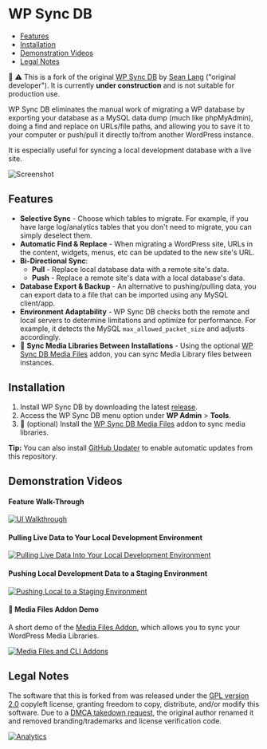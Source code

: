 # WP Sync DB

- [Features](#features)
- [Installation](#installation)
- [Demonstration Videos](#demonstration-videos)
- [Legal Notes](#legal-notes)

:construction: :warning: This is a fork of the original [WP Sync DB](https://github.com/wp-sync-db/wp-sync-db) by [Sean Lang](http://slang.cx) ("original developer"). It is currently **under construction** and is not suitable for production use.

WP Sync DB eliminates the manual work of migrating a WP database by exporting your database as a MySQL data dump (much like phpMyAdmin), doing a find and replace on URLs/file paths, and allowing you to save it to your computer or push/pull it directly to/from another WordPress instance.

It is especially useful for syncing a local development database with a live site.

![Screenshot](https://rawcdn.githack.com/slang800/psychic-ninja/master/wp-migrate-db.png "Screenshot")

## Features

- **Selective Sync** - Choose which tables to migrate. For example, if you have large log/analytics tables that you don't need to migrate, you can simply deselect them.
- **Automatic Find & Replace** - When migrating a WordPress site, URLs in the content, widgets, menus, etc can be updated to the new site's URL.
- **Bi-Directional Sync**:
   - **Pull** - Replace local database data with a remote site's data.
   - **Push** - Replace a remote site's data with a local database's data.
- **Database Export & Backup** - An alternative to pushing/pulling data, you can export data to a file that can be imported using any MySQL client/app.
- **Environment Adaptability** - WP Sync DB checks both the remote and local servers to determine limitations and optimize for performance. For example, it detects the MySQL `max_allowed_packet_size` and adjusts accordingly.
- :construction: **Sync Media Libraries Between Installations** - Using the optional [WP Sync DB Media Files](https://github.com/wp-sync-db/wp-sync-db-media-files) addon, you can sync Media Library files between instances.

## Installation

1. Install WP Sync DB by downloading the latest [release](https://github.com/dmhendricks/wp-sync-db/releases).
2. Access the WP Sync DB menu option under **WP Admin** > **Tools**.
3. :construction: (optional) Install the [WP Sync DB Media Files](https://github.com/wp-sync-db/wp-sync-db-media-files) addon to sync media libraries.

**Tip:** You can also install [GitHub Updater](https://github.com/afragen/github-updater) to enable automatic updates from this repository.

## Demonstration Videos

#### Feature Walk-Through

[![UI Walkthrough](https://img.youtube.com/vi/u7jFkwwfeJc/0.jpg)](https://www.youtube.com/watch?v=u7jFkwwfeJc "UI Walkthrough")

#### Pulling Live Data to Your Local Development Environment

[![Pulling Live Data Into Your Local Development Environment](https://img.youtube.com/vi/fHFcH4bCzmU/0.jpg)](https://www.youtube.com/watch?v=fHFcH4bCzmU "Pulling Live Data Into Your Local Development Environment")

#### Pushing Local Development Data to a Staging Environment

[![Pushing Local to a Staging Environment](https://img.youtube.com/vi/FjTzNqAlQE0/0.jpg)](https://www.youtube.com/watch?v=FjTzNqAlQE0 "Pushing Local to a Staging Environment")

#### :construction: Media Files Addon Demo

A short demo of the [Media Files Addon](https://github.com/wp-sync-db/wp-sync-db-media-files), which allows you to sync your WordPress Media Libraries.

[![Media Files and CLI Addons](https://img.youtube.com/vi/0aR8-jC2XXM/0.jpg)](https://www.youtube.com/watch?v=0aR8-jC2XXM "Media Files and CLI Addons")

## Legal Notes

The software that this is forked from was released under the [GPL version 2.0](https://github.com/dmhendricks/wp-sync-db/blob/master/LICENSE) copyleft license, granting freedom to copy, distribute, and/or modify this software. Due to a [DMCA takedown request](https://wptavern.com/dmca-takedown-notice-issued-against-fork-of-wp-migrate-db-pro), the original author renamed it and removed branding/trademarks and license verification code.

[![Analytics](https://ga-beacon.appspot.com/UA-126205765-1/dmhendricks/wp-sync-db?flat)](https://ga-beacon.appspot.com/?utm_source=github.com&utm_medium=campaign&utm_content=button&utm_campaign=dmhendricks%2Fwp-sync-db)

